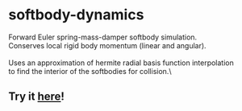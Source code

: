 # softbody-dynamics
Forward Euler spring-mass-damper softbody simulation.\
Conserves local rigid body momentum (linear and angular).\
\
Uses an approximation of hermite radial basis function interpolation\
to find the interior of the softbodies for collision.\

## Try it [here](https://gregtj.github.io/softbody-dynamics/)!
